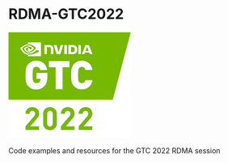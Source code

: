 # RDMA-GTC2022

![alt text](https://github.com/tomerlior/RDMA-GTC2022/blob/main/GTC.png)

Code examples and resources for the GTC 2022 RDMA session
